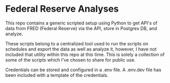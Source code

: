 # Federal Reserve Analyses
This repo contains a generic scripted setup using Python to get API's of data from FRED (Federal Reserve) via the API, store in Postgres DB, and analyze.

These scripts belong to a centralized tool used to run the scripts on schedules and export the data as well as analyze it, however, I have not included that utility within this repo at this time. This is solely a collection of some of the scripts which I've chosen to share for public use.

Credentials can be stored and configured in a .env file. A .env.dev file has been included with a template of the credentials.

